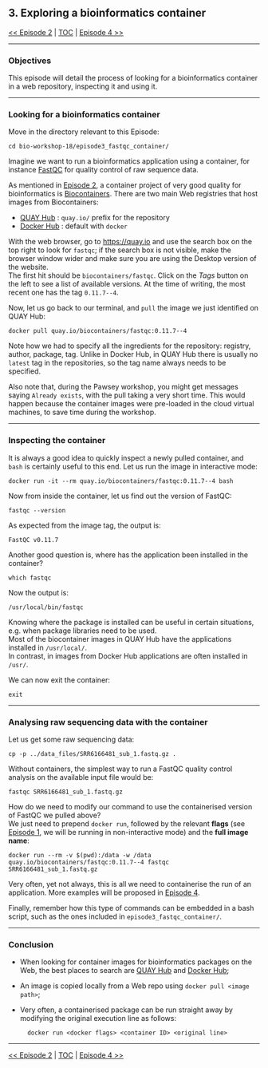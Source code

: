## 3. Exploring a bioinformatics container

 [\<\< Episode 2](https://github.com/PawseySC/bio-workshop-18/blob/master/2.containers.md)
 | [TOC](https://github.com/PawseySC/bio-workshop-18/blob/master/README.md) |
 [Episode 4 \>\>](https://github.com/PawseySC/bio-workshop-18/blob/master/4.wgs_workflow.md)
______


### Objectives

This episode will detail the process of looking for a bioinformatics container in a web repository, 
inspecting it and using it.


---
### Looking for a bioinformatics container

Move in the directory relevant to this Episode:

    cd bio-workshop-18/episode3_fastqc_container/

Imagine we want to run a bioinformatics application using a container, 
for instance [FastQC](http://www.bioinformatics.babraham.ac.uk/projects/fastqc/) for quality control of raw sequence data. 

As mentioned in [Episode 2](https://github.com/PawseySC/bio-workshop-18/blob/master/2.containers.md), 
a container project of very good quality for bioinformatics is [Biocontainers](https://github.com/BioContainers/containers). 
There are two main Web registries that host images from Biocontainers:
- [QUAY Hub](https://quay.io) : `quay.io/` prefix for the repository
- [Docker Hub](https://hub.docker.com) : default with `docker`

With the web browser, go to https://quay.io and use the search box on the top right to look for `fastqc`; 
if the search box is not visible, make the browser window wider and make sure you are using the Desktop version of the website.  
The first hit should be `biocontainers/fastqc`. Click on the *Tags* button on the left to see a list of available versions. 
At the time of writing, the most recent one has the tag `0.11.7--4`.

Now, let us go back to our terminal, and `pull` the image we just identified on QUAY Hub:

    docker pull quay.io/biocontainers/fastqc:0.11.7--4

Note how we had to specify all the ingredients for the repository: registry, author, package, tag. 
Unlike in Docker Hub, in QUAY Hub there is usually no `latest` tag in the repositories, so the tag name always needs 
to be specified.

Also note that, during the Pawsey workshop, you might get messages saying `Already exists`, with the pull taking a very short time. 
This would happen because the container images were pre-loaded in the cloud virtual machines, to save time during the workshop.


---
### Inspecting the container

It is always a good idea to quickly inspect a newly pulled container, and `bash` is certainly useful to this end.
Let us run the image in interactive mode:

    docker run -it --rm quay.io/biocontainers/fastqc:0.11.7--4 bash

Now from inside the container, let us find out the version of FastQC:

    fastqc --version

As expected from the image tag, the output is:

    FastQC v0.11.7

Another good question is, where has the application been installed in the container?

    which fastqc

Now the output is:

    /usr/local/bin/fastqc

Knowing where the package is installed can be useful in certain situations, e.g. when package libraries need to be used.  
Most of the biocontainer images in QUAY Hub have the applications installed in `/usr/local/`.  
In contrast, in images from Docker Hub applications are often installed in `/usr/`.

We can now exit the container:

    exit


---
### Analysing raw sequencing data with the container

Let us get some raw sequencing data:

    cp -p ../data_files/SRR6166481_sub_1.fastq.gz .

Without containers, the simplest way to run a FastQC quality control analysis on the available input file would be:

    fastqc SRR6166481_sub_1.fastq.gz

How do we need to modify our command to use the containerised version of FastQC we pulled above?  
We just need to prepend `docker run`, followed by the relevant **flags** (see [Episode 1](https://github.com/PawseySC/bio-workshop-18/blob/master/1.containers.md), we will be running in non-interactive mode) and the **full image name**:

    docker run --rm -v $(pwd):/data -w /data quay.io/biocontainers/fastqc:0.11.7--4 fastqc SRR6166481_sub_1.fastq.gz

Very often, yet not always, this is all we need to containerise the run of an application. 
More examples will be proposed in [Episode 4](https://github.com/PawseySC/bio-workshop-18/blob/master/4.wgs_workflow.md).

Finally, remember how this type of commands can be embedded in a bash script, 
such as the ones included in `episode3_fastqc_container/`.


---
### Conclusion

- When looking for container images for bioinformatics packages on the Web, the best places to search are [QUAY Hub](https://quay.io) and [Docker Hub](https://hub.docker.com);
- An image is copied locally from a Web repo using `docker pull <image path>`;
- Very often, a containerised package can be run straight away by modifying the original execution line as follows:  

        docker run <docker flags> <container ID> <original line>


______
 [\<\< Episode 2](https://github.com/PawseySC/bio-workshop-18/blob/master/2.containers.md)
 | [TOC](https://github.com/PawseySC/bio-workshop-18/blob/master/README.md) |
 [Episode 4 \>\>](https://github.com/PawseySC/bio-workshop-18/blob/master/4.wgs_workflow.md)
